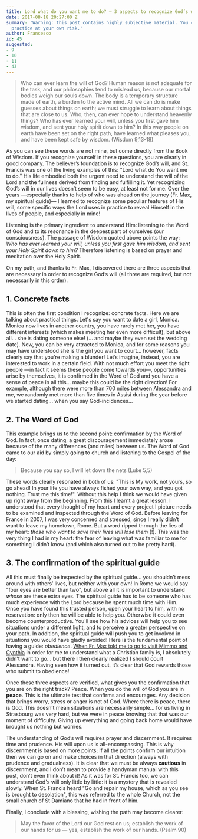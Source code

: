 ```yaml
---
title: Lord what do you want me to do? – 3 aspects to recognize God’s will
date: 2017-08-18 20:27:00 Z
summary: 'Warning: this post contains highly subjective material. You can put it into
  practice at your own risk.'
author: Francesco
id: 45
suggested:
- 9
- 10
- 11
- 43
---
```


> Who can ever learn the will of God?  Human reason is not adequate for the task, and our philosophies tend to mislead us, because our mortal bodies weigh our souls down. The body is a temporary structure made of earth, a burden to the active mind.  All we can do is make guesses about things on earth; we must struggle to learn about things that are close to us. Who, then, can ever hope to understand heavenly things? Who has ever learned your will, unless you first gave him wisdom, and sent your holy spirit down to him? In this way people on earth have been set on the right path, have learned what pleases you, and have been kept safe by wisdom. (Wisdom 9,13-18)

As you can see these words are not mine, but come directly from the Book of Wisdom. If you recognize yourself in these questions, you are clearly in good company. The believer’s foundation is to recognize God’s will, and St. Francis was one of the living examples of this: "Lord what do You want me to do." His life embodied both the urgent need to understand the will of the Lord and the fullness derived from finding and fulfilling it. Yet recognizing God’s will in our lives doesn’t seem to be easy, at least not for me. Over the years —especially thanks to help of who was ahead on the journey (Fr. Max, my spiritual guide)— I learned to recognize some peculiar features of His will, some specific ways the Lord uses in practice to reveal Himself in the lives of people, and especially in mine!

Listening is the primary ingredient to understand Him: listening to the Word of God and to its resonance in the deepest part of ourselves (our consciousness). The passage of Wisdom quoted above points the way: *Who has ever learned your will, unless you first gave him wisdom, and sent your Holy Spirit down to him?* Therefore listening is based on prayer and meditation over the Holy Spirit.

On my path, and thanks to Fr. Max, I discovered there are three aspects that are necessary in order to recognize God’s will (all three are required, but not necessarily in this order).

## 1. Concrete facts

This is often the first condition I recognize: concrete facts. Here we are talking about practical things. Let's say you want to date a girl, Monica. Monica now lives in another country, you have rarely met her, you have different interests (which makes meeting her even more difficult), but above all... she is dating someone else! (... and maybe they even set the wedding date). Now, you can be very attracted to Monica, and for some reasons you may have understood she is the girl you want to court... however, facts clearly say that you're making a blunder! Let’s imagine, instead, you are interested to work in a certain field. With not much effort you meet the right people —in fact it seems these people come towards you—, opportunities arise by themselves, it is confirmed in the Word of God and you have a sense of peace in all this... maybe this could be the right direction! For example, although there were more than 700 miles between Alessandra and me, we randomly met more than five times in Assisi during the year before we started dating... when you say God-incidences...

## 2. The Word of God

This example brings us to the second point: confirmation by the Word of God. In fact, once dating, a great discouragement immediately arose because of the many differences (and miles) between us. The Word of God came to our aid by simply going to church and listening to the Gospel of the day:

>Because you say so, I will let down the nets (Luke 5,5)

These words clearly resonated in both of us: "This is My work, not yours, so go ahead! In your life you have always fished your own way, and you got nothing. Trust me this time!". Without this help I think we would have given up right away from the beginning. From this I learnt a great lesson. I understood that every thought of my heart and every project I picture needs to be examined and inspected through the Word of God. Before leaving for France in 2007, I was very concerned and stressed, since I really didn’t want to leave my hometown, Rome. But a word ripped through the lies of my heart: *those who want to save their lives will lose them* (!). This was the very thing I had in my heart: the fear of leaving what was familiar to me for something I didn’t know (and which also turned out to be pretty hard).

## 3. The confirmation of the spiritual guide

All this must finally be inspected by the spiritual guide... you shouldn’t mess around with others’ lives, but neither with your own! In Rome we would say "four eyes are better than two", but above all it is important to understand *whose* are these extra eyes. The spiritual guide has to be someone who has much experience with the Lord because he spent much time with Him. Once you have found this trusted person, open your heart to him, with no reservation: only then he will be able to help you. Otherwise it could even become counterproductive. You'll see how his advices will help you to see situations under a different light, and to perceive a greater perspective on your path. In addition, the spiritual guide will push you to get involved in situations you would have gladly avoided! Here is the fundamental point of having a guide: *obedience*. [When Fr. Max told me to go to visit Mimmo and Cynthia]({{site.baseurl}}/is-she-the-woman-of-my-life) in order for me to understand what a Christian family is, I absolutely didn’t want to go... but there I then clearly realized I should court Alessandra. Having seen how it turned out, it’s clear that God rewards those who submit to obedience!

Once these three aspects are verified, what gives you the confirmation that you are on the right track? Peace. When you do the will of God you are in **peace**. This is the ultimate test that confirms and encourages. Any decision that brings worry, stress or anger is not of God. Where there is peace, there is God. This doesn’t mean situations are necessarily simple... for us living in Strasbourg was very hard, but we were in peace knowing that that was our moment of difficulty. Giving up everything and going back home would have brought us nothing but worries.

The understanding of God’s will requires prayer and discernment. It requires time and prudence. His will upon us is all-encompassing. This is why discernment is based on more points; if all the points confirm our intuition then we can go on and make choices in that direction (always with prudence and gradualness). It is clear that we must be always **cautious** in discernment, and I don’t mean to provide a handyman manual with this post, don’t even think about it! As it was for St. Francis too, we can understand God's will only little by little: it is a mystery that is revealed slowly. When St. Francis heard "Go and repair my house, which as you see is brought to desolation", this was referred to the whole Church, not the small church of St Damiano that he had in front of him.

Finally, I conclude with a blessing, wishing the path may become clearer:

> May the favor of the Lord our God rest on us; establish the work of our hands for us — yes, establish the work of our hands.  (Psalm 90)